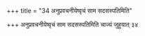 +++
title = "34 अनुप्रवचनीयेष्वृचं साम सदसस्पतिमिति"

+++
अनुप्रवचनीयेष्वृचं साम सदसस्पतिमिति चाज्यं जुहुयात् ३४